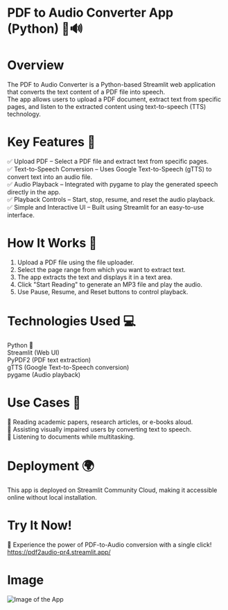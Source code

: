 # PDF to Audio Converter App (Python) 📄🔊
# Overview
The PDF to Audio Converter is a Python-based Streamlit web application that converts the text content of a PDF file into speech.   
The app allows users to upload a PDF document, extract text from specific pages, and listen to the extracted content using text-to-speech (TTS) technology.
# Key Features 🚀
✅ Upload PDF – Select a PDF file and extract text from specific pages.  
✅ Text-to-Speech Conversion – Uses Google Text-to-Speech (gTTS) to convert text into an audio file.  
✅ Audio Playback – Integrated with pygame to play the generated speech directly in the app.  
✅ Playback Controls – Start, stop, resume, and reset the audio playback.  
✅ Simple and Interactive UI – Built using Streamlit for an easy-to-use interface.  

# How It Works 🔧
1. Upload a PDF file using the file uploader.  
2. Select the page range from which you want to extract text.  
3. The app extracts the text and displays it in a text area.  
4. Click "Start Reading" to generate an MP3 file and play the audio.  
5. Use Pause, Resume, and Reset buttons to control playback.  

# Technologies Used 💻
Python 🐍  
Streamlit (Web UI)  
PyPDF2 (PDF text extraction)  
gTTS (Google Text-to-Speech conversion)  
pygame (Audio playback)  

# Use Cases 🎯
🔹 Reading academic papers, research articles, or e-books aloud.  
🔹 Assisting visually impaired users by converting text to speech.  
🔹 Listening to documents while multitasking.  

# Deployment 🌍
This app is deployed on Streamlit Community Cloud, making it accessible online without local installation.

# Try It Now!
🚀 Experience the power of PDF-to-Audio conversion with a single click!  
https://pdf2audio-pr4.streamlit.app/  

# Image
![Image of the App](file:///C:/Users/VIRENDER%20SINGH/OneDrive/Pictures/Screenshots/Screenshot%202025-04-03%20190635.png)

